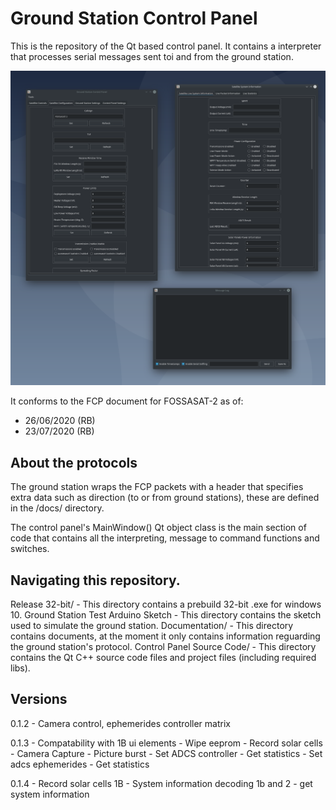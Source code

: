 # Ground Station Control Panel

This is the repository of the Qt based control panel. It contains a interpreter that processes serial messages sent toi and from the ground station.

![Indev Image](/Documentation/img/20200723.png "In-Dev image 20/02/2020")

It conforms to the FCP document for FOSSASAT-2 as of:
- 26/06/2020 (RB)
- 23/07/2020 (RB)

## About the protocols
The ground station wraps the FCP packets with a header that specifies extra data such as direction (to or from ground stations), these are defined in the /docs/ directory.

The control panel's MainWindow() Qt object class is the main section of code that contains all the interpreting, message to command functions and switches.

## Navigating this repository.

Release 32-bit/ - This directory contains a prebuild 32-bit .exe for windows 10.
Ground Station Test Arduino Sketch - This directory contains the sketch used to simulate the ground station.
Documentation/ - This directory contains documents, at the moment it only contains information reguarding the ground station's protocol.
Control Panel Source Code/ - This directory contains the Qt C++ source code files and project files (including required libs).

## Versions
0.1.2 - Camera control, ephemerides controller matrix

0.1.3 - Compatability with 1B ui elements
	  - Wipe eeprom
	  - Record solar cells
	  - Camera Capture
	  - Picture burst
	  - Set ADCS controller
	  - Get statistics
	  - Set adcs ephemerides
	  - Get statistics

0.1.4 - Record solar cells 1B
	  - System information decoding 1b and 2
	  - get system information